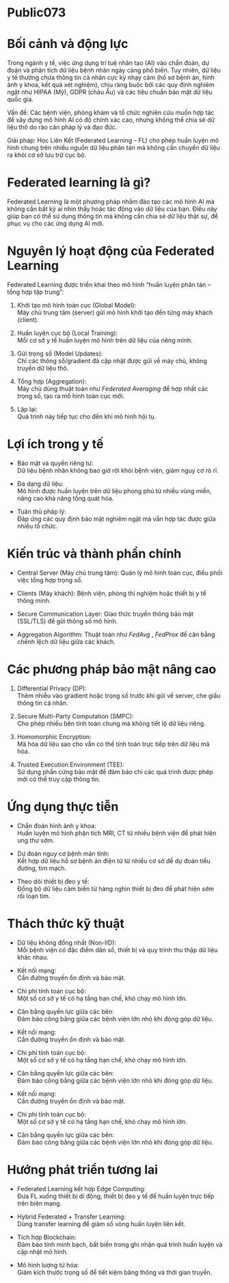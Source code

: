# Public073

# Bối cảnh và động lực

Trong ngành y tế, việc ứng dụng trí tuệ nhân tạo (AI) vào chẩn đoán, dự đoán và phân tích dữ liệu bệnh nhân ngày càng phổ biến. Tuy nhiên, dữ liệu y tế thường chứa thông tin cá nhân cực kỳ nhạy cảm (hồ sơ bệnh án, hình ảnh y khoa, kết quả xét nghiệm), chịu ràng buộc bởi các quy định nghiêm ngặt như HIPAA (Mỹ), GDPR (châu Âu) và các tiêu chuẩn bảo mật dữ liệu quốc gia.

Vấn đề: Các bệnh viện, phòng khám và tổ chức nghiên cứu muốn hợp tác để xây dựng mô hình AI có độ chính xác cao, nhưng không thể chia sẻ dữ liệu thô do rào cản pháp lý và đạo đức.

Giải pháp: Học Liên Kết (Federated Learning – FL) cho phép huấn luyện mô hình chung trên nhiều nguồn dữ liệu phân tán mà không cần chuyển dữ liệu ra khỏi cơ sở lưu trữ cục bộ.

#  Federated learning là gì?

Federated Learning là một phương pháp nhằm đào tạo các mô hình AI mà không cần bất kỳ ai nhìn thấy hoặc tác động vào dữ liệu của bạn. Điều này giúp bạn có thể sử dụng thông tin mà không cần chia sẻ dữ liệu thật sự, để phục vụ cho các ứng dụng AI mới. 

# Nguyên lý hoạt động của Federated Learning

Federated Learning được triển khai theo mô hình “huấn luyện phân tán – tổng hợp tập trung”:

  1. Khởi tạo mô hình toàn cục (Global Model):  
Máy chủ trung tâm (server) gửi mô hình khởi tạo đến từng máy khách (client).

  2. Huấn luyện cục bộ (Local Training):  
Mỗi cơ sở y tế huấn luyện mô hình trên dữ liệu của riêng mình.

  3. Gửi trọng số (Model Updates):  
Chỉ các thông số/gradient đã cập nhật được gửi về máy chủ, không truyền dữ liệu thô.

  4. Tổng hợp (Aggregation):  
Máy chủ dùng thuật toán như _Federated Averaging_ để hợp nhất các trọng số, tạo ra mô hình toàn cục mới.

  5. Lặp lại:  
Quá trình này tiếp tục cho đến khi mô hình hội tụ.


#  Lợi ích trong y tế

  * Bảo mật và quyền riêng tư:  
Dữ liệu bệnh nhân không bao giờ rời khỏi bệnh viện, giảm nguy cơ rò rỉ.

  * Đa dạng dữ liệu:  
Mô hình được huấn luyện trên dữ liệu phong phú từ nhiều vùng miền, nâng cao khả năng tổng quát hóa.

  * Tuân thủ pháp lý:  
Đáp ứng các quy định bảo mật nghiêm ngặt mà vẫn hợp tác được giữa nhiều tổ chức.


# Kiến trúc và thành phần chính

  * Central Server (Máy chủ trung tâm): Quản lý mô hình toàn cục, điều phối việc tổng hợp trọng số.

  * Clients (Máy khách): Bệnh viện, phòng thí nghiệm hoặc thiết bị y tế thông minh.

  * Secure Communication Layer: Giao thức truyền thông bảo mật (SSL/TLS) để gửi thông số mô hình.

  * Aggregation Algorithm: Thuật toán như _FedAvg_ , _FedProx_ để cân bằng chênh lệch dữ liệu giữa các khách.


# Các phương pháp bảo mật nâng cao

  1. Differential Privacy (DP):  
Thêm nhiễu vào gradient hoặc trọng số trước khi gửi về server, che giấu thông tin cá nhân.

  2. Secure Multi-Party Computation (SMPC):  
Cho phép nhiều bên tính toán chung mà không tiết lộ dữ liệu riêng.

  3. Homomorphic Encryption:  
Mã hóa dữ liệu sao cho vẫn có thể tính toán trực tiếp trên dữ liệu mã hóa.

  4. Trusted Execution Environment (TEE):  
Sử dụng phần cứng bảo mật để đảm bảo chỉ các quá trình được phép mới có thể truy cập thông tin.


# Ứng dụng thực tiễn

  * Chẩn đoán hình ảnh y khoa:  
Huấn luyện mô hình phân tích MRI, CT từ nhiều bệnh viện để phát hiện ung thư sớm.

  * Dự đoán nguy cơ bệnh mãn tính:  
Kết hợp dữ liệu hồ sơ bệnh án điện tử từ nhiều cơ sở để dự đoán tiểu đường, tim mạch.

  * Theo dõi thiết bị đeo y tế:  
Đồng bộ dữ liệu cảm biến từ hàng nghìn thiết bị đeo để phát hiện sớm rối loạn tim.


# Thách thức kỹ thuật

  * Dữ liệu không đồng nhất (Non-IID):  
Mỗi bệnh viện có đặc điểm dân số, thiết bị và quy trình thu thập dữ liệu khác nhau.

  * Kết nối mạng:  
Cần đường truyền ổn định và bảo mật.

  * Chi phí tính toán cục bộ:  
Một số cơ sở y tế có hạ tầng hạn chế, khó chạy mô hình lớn.

  * Cân bằng quyền lực giữa các bên:  
Đảm bảo công bằng giữa các bệnh viện lớn nhỏ khi đóng góp dữ liệu.

  * Kết nối mạng:  
Cần đường truyền ổn định và bảo mật.

  * Chi phí tính toán cục bộ:  
Một số cơ sở y tế có hạ tầng hạn chế, khó chạy mô hình lớn.

  * Cân bằng quyền lực giữa các bên:  
Đảm bảo công bằng giữa các bệnh viện lớn nhỏ khi đóng góp dữ liệu.

  * Kết nối mạng:  
Cần đường truyền ổn định và bảo mật.

  * Chi phí tính toán cục bộ:  
Một số cơ sở y tế có hạ tầng hạn chế, khó chạy mô hình lớn.

  * Cân bằng quyền lực giữa các bên:  
Đảm bảo công bằng giữa các bệnh viện lớn nhỏ khi đóng góp dữ liệu.


#  Hướng phát triển tương lai

  * Federated Learning kết hợp Edge Computing:  
Đưa FL xuống thiết bị di động, thiết bị đeo y tế để huấn luyện trực tiếp trên biên mạng.

  * Hybrid Federated + Transfer Learning:  
Dùng transfer learning để giảm số vòng huấn luyện liên kết.

  * Tích hợp Blockchain:  
Đảm bảo tính minh bạch, bất biến trong ghi nhận quá trình huấn luyện và cập nhật mô hình.

  * Mô hình lượng tử hóa:  
Giảm kích thước trọng số để tiết kiệm băng thông và thời gian truyền.